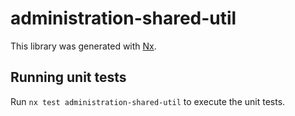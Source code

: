 # administration-shared-util

This library was generated with [Nx](https://nx.dev).

## Running unit tests

Run `nx test administration-shared-util` to execute the unit tests.
